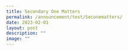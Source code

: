 ```yaml
---
title: Secondary One Matters
permalink: /announcement/test/Seconematters/
date: 2023-02-01
layout: post
description: ""
image: ""
---
```


